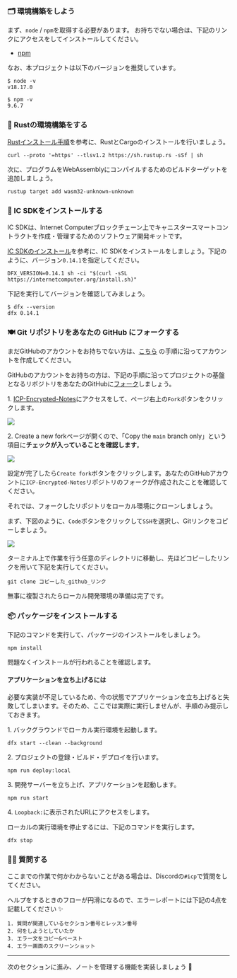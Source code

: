 ### 🗂 環境構築をしよう

まず、`node` / `npm`を取得する必要があります。
お持ちでない場合は、下記のリンクにアクセスをしてインストールしてください。

- [npm](https://docs.npmjs.com/downloading-and-installing-node-js-and-npm)

なお、本プロジェクトは以下のバージョンを推奨しています。

```
$ node -v
v18.17.0

$ npm -v
9.6.7
```

### 🦀 Rustの環境構築をする

[Rustインストール手順](https://doc.rust-lang.org/book/ch01-01-installation.html)を参考に、RustとCargoのインストールを行いましょう。

```
curl --proto '=https' --tlsv1.2 https://sh.rustup.rs -sSf | sh
```

次に、プログラムをWebAssemblyにコンパイルするためのビルドターゲットを追加しましょう。

```
rustup target add wasm32-unknown-unknown
```

### 🧰 IC SDKをインストールする

IC SDKは、Internet Computerブロックチェーン上でキャニスタースマートコントラクトを作成・管理するためのソフトウェア開発キットです。

[IC SDKのインストール](https://internetcomputer.org/docs/current/developer-docs/setup/install/)を参考に、IC SDKをインストールをしましょう。下記のように、バージョン`0.14.1`を指定してください。

```
DFX_VERSION=0.14.1 sh -ci "$(curl -sSL https://internetcomputer.org/install.sh)"
```

下記を実行してバージョンを確認してみましょう。

```
$ dfx --version
dfx 0.14.1
```

### 🍽 Git リポジトリをあなたの GitHub にフォークする

まだGitHubのアカウントをお持ちでない方は、[こちら](https://qiita.com/okumurakengo/items/848f7177765cf25fcde0) の手順に沿ってアカウントを作成してください。

GitHubのアカウントをお持ちの方は、下記の手順に沿ってプロジェクトの基盤となるリポジトリをあなたのGitHubに[フォーク](https://denno-sekai.com/github-fork/)しましょう。

1\. [ICP-Encrypted-Notes](https://github.com/unchain-tech/ICP-Encrypted-Notes)にアクセスをして、ページ右上の`Fork`ボタンをクリックします。

![](/public/images/ICP-Encrypted-Notes/section-0/0_2_1.png)

2\. Create a new forkページが開くので、「Copy the `main` branch only」という項目に**チェックが入っていることを確認します**。

![](/public/images/ICP-Encrypted-Notes/section-0/0_2_2.png)

設定が完了したら`Create fork`ボタンをクリックします。あなたのGitHubアカウントに`ICP-Encrypted-Notes`リポジトリのフォークが作成されたことを確認してください。

それでは、フォークしたリポジトリをローカル環境にクローンしましょう。

まず、下図のように、`Code`ボタンをクリックして`SSH`を選択し、Gitリンクをコピーしましょう。

![](/public/images/ICP-Encrypted-Notes/section-0/0_2_3.png)

ターミナル上で作業を行う任意のディレクトリに移動し、先ほどコピーしたリンクを用いて下記を実行してください。

```
git clone コピーした_github_リンク
```

無事に複製されたらローカル開発環境の準備は完了です。

### 📦 パッケージをインストールする

下記のコマンドを実行して、パッケージのインストールをしましょう。

```
npm install
```

問題なくインストールが行われることを確認します。

#### アプリケーションを立ち上げるには

必要な実装が不足しているため、今の状態でアプリケーションを立ち上げると失敗してしまいます。そのため、ここでは実際に実行しませんが、手順のみ提示しておきます。

1\. バックグラウンドでローカル実行環境を起動します。

```
dfx start --clean --background
```

2\. プロジェクトの登録・ビルド・デプロイを行います。

```
npm run deploy:local
```

3\. 開発サーバーを立ち上げ、アプリケーションを起動します。

```
npm run start
```

4\. `Loopback:`に表示されたURLにアクセスをします。

ローカルの実行環境を停止するには、下記のコマンドを実行します。

```
dfx stop
```

### 🙋‍♂️ 質問する

ここまでの作業で何かわからないことがある場合は、Discordの`#icp`で質問をしてください。

ヘルプをするときのフローが円滑になるので、エラーレポートには下記の4点を記載してください ✨

```
1. 質問が関連しているセクション番号とレッスン番号
2. 何をしようとしていたか
3. エラー文をコピー&ペースト
4. エラー画面のスクリーンショット
```

---

次のセクションに進み、ノートを管理する機能を実装しましょう 🎉
